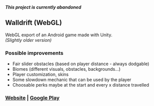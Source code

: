 ***This project is currently abandoned***

## Walldrift (WebGL)  
WebGL export of an Android game made with Unity.  
*(Slightly older version)*  

### Possible improvements
- Fair slider obstacles (based on player distance - always dodgable)
- Biomes (different visuals, obstacles, backgrounds...)
- Player customization, skins
- Some slowdown mechanic that can be used by the player
- Choosable perks maybe at the start and every x distance travelled

### <a href="https://terrasic.me/">Website</a> | <a href="https://play.google.com/store/apps/details?id=com.Terrasic.Walldrift&pcampaignid=pcampaignidMKT-Other-global-all-co-prtnr-py-PartBadge-Mar2515-1">Google Play</a>
